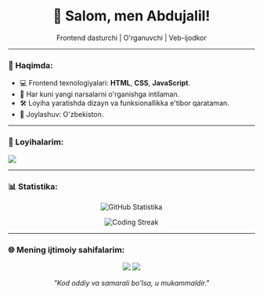 <h1 align="center">👋 Salom, men Abdujalil!</h1>
<p align="center">Frontend dasturchi | O'rganuvchi | Veb-ijodkor</p>

---

### 🌟 Haqimda:
- 💻 Frontend texnologiyalari: **HTML**, **CSS**, **JavaScript**.
- 🎯 Har kuni yangi narsalarni o'rganishga intilaman.
- 🛠️ Loyiha yaratishda dizayn va funksionallikka e'tibor qarataman.
- 📍 Joylashuv: O'zbekiston.

---

### 📂 Loyihalarim:
<a href="https://github.com/abdujalil2107?tab=repositories"><img src="https://img.shields.io/badge/GitHub-Loyihalar-181717?style=flat&logo=github"></a>

---

### 📊 Statistika:
<p align="center">
  <img src="https://github-readme-stats.vercel.app/api?username=abdujalil2107&show_icons=true&hide_border=true&theme=github_dark" alt="GitHub Statistika">
</p>

<p align="center">
  <img src="https://github-readme-streak-stats.herokuapp.com?user=abdujalil2107&theme=github-dark-blue&hide_border=true" alt="Coding Streak">
</p>

---

### 🌐 Mening ijtimoiy sahifalarim:
<p align="center">
  <a href="mailto:abdujalil2107@gmail.com"><img src="https://img.shields.io/badge/Email-abdujalil2107%40gmail.com-red?style=flat&logo=gmail"></a>
  <a href="https://github.com/abdujalil2107"><img src="https://img.shields.io/badge/GitHub-abdujalil2107-181717?style=flat&logo=github"></a>
</p>

<p align="center">
  <i>"Kod oddiy va samarali bo'lsa, u mukammaldir."</i>
</p>
